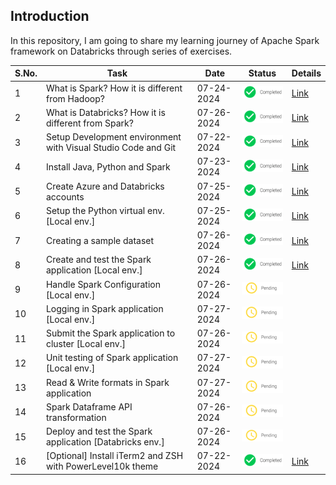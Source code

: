 ## Introduction

In this repository, I am going to share my learning journey of Apache Spark framework on Databricks through series of exercises. 

| S.No. | Task                                                          | Date       | Status                                     | Details                                                        |
|-------|---------------------------------------------------------------|------------|--------------------------------------------|----------------------------------------------------------------|
| 1     | What is Spark? How it is different from Hadoop?               | 07-24-2024 | ![Completed](./images/icons/completed.png) | [Link](./docs/basics.md#what-is-spark)                         |
| 2     | What is Databricks? How it is different from Spark?           | 07-26-2024 | ![Completed](./images/icons/completed.png) | [Link](./docs/basics.md#what-is-databricks)                    |
| 3     | Setup Development environment with Visual Studio Code and Git | 07-22-2024 | ![Completed](./images/icons/completed.png) | [Link](./docs/setup_dev_machine.md#development-tools-setup)    |
| 4     | Install Java, Python and Spark                                | 07-23-2024 | ![Completed](./images/icons/completed.png) | [Link](./docs/setup_dev_machine.md#spark-setup)                |
| 5     | Create Azure and Databricks accounts                          | 07-25-2024 | ![Completed](./images/icons/completed.png) | [Link](./docs/setup_dev_machine.md#azure-and-databricks-setup) |
| 6     | Setup the Python virtual env. [Local env.]                    | 07-25-2024 | ![Completed](./images/icons/completed.png) | [Link](./docs/setup_dev_machine.md#setup-python-virtual-env)   |
| 7     | Creating a sample dataset                                     | 07-26-2024 | ![Completed](./images/icons/completed.png) | [Link](./docs/dataset.md#create-a-sample-dataset)              |
| 8     | Create and test the Spark application [Local env.]            | 07-26-2024 | ![Completed](./images/icons/completed.png) | [Link](./docs/implementation.md#first-application)             |
| 9     | Handle Spark Configuration [Local env.]                       | 07-26-2024 | ![Pending](./images/icons/pending.png)     |                                                                |
| 10    | Logging in Spark application [Local env.]                     | 07-27-2024 | ![Pending](./images/icons/pending.png)     |                                                                |
| 11    | Submit the Spark application to cluster [Local env.]          | 07-26-2024 | ![Pending](./images/icons/pending.png)     |                                                                |
| 12    | Unit testing of Spark application [Local env.]                | 07-27-2024 | ![Pending](./images/icons/pending.png)     |                                                                |
| 13    | Read & Write formats in Spark application                     | 07-27-2024 | ![Pending](./images/icons/pending.png)     |                                                                |
| 14    | Spark Dataframe API transformation                            | 07-26-2024 | ![Pending](./images/icons/pending.png)     |                                                                |
| 15    | Deploy and test the Spark application [Databricks env.]       | 07-26-2024 | ![Pending](./images/icons/pending.png)     |                                                                |
| 16    | [Optional] Install iTerm2 and ZSH with PowerLevel10k theme    | 07-22-2024 | ![Completed](./images/icons/completed.png) | [Link](./docs/setup_dev_machine.md#terminal-setup)             |
